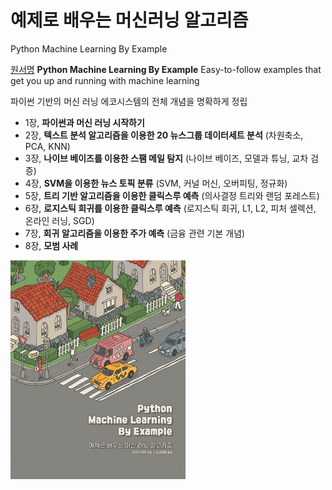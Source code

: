 # 예제로 배우는 머신러닝 알고리즘
Python Machine Learning By Example

[원서명](https://www.amazon.com/Python-Machine-Learning-Example-learning/dp/1783553111)
**Python Machine Learning By Example**
Easy-to-follow examples that get you up and running with machine learning

파이썬 기반의 머신 러닝 에코시스템의 전체 개념을 명확하게 정립

- 1장, **파이썬과 머신 러닝 시작하기**
- 2장, **텍스트 분석 알고리즘을 이용한 20 뉴스그룹 데이터세트 분석** (차원축소, PCA, KNN)
- 3장, **나이브 베이즈를 이용한 스팸 메일 탐지** (나이브 베이즈, 모델과 튜닝, 교차 검증)
- 4장, **SVM을 이용한 뉴스 토픽 분류** (SVM, 커널 머신, 오버피팅, 정규화)
- 5장, **트리 기반 알고리즘을 이용한 클릭스루 예측** (의사결정 트리와 랜덤 포레스트)
- 6장, **로지스틱 회귀를 이용한 클릭스루 예측** (로지스틱 회귀, L1, L2, 피처 셀렉션, 온라인 러닝, SGD)
- 7장, **회귀 알고리즘을 이용한 주가 예측** (금융 관련 기본 개념)
- 8장, **모범 사례**

<img src="data/cover.jpg"><br/>



